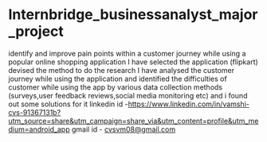 # Internbridge_businessanalyst_major_project
identify and improve pain points within a customer journey while using a popular online shopping application
I have selected the application (flipkart)
devised the method to do the research
I have analysed the customer journey while using the application and identified  the difficulties of customer while using the app by various data collection methods (surveys,user feedback reviews,social media monitoring etc)
and i found out some solutions for it 
linkedin id -https://www.linkedin.com/in/vamshi-cvs-91367131b?utm_source=share&utm_campaign=share_via&utm_content=profile&utm_medium=android_app
gmail id - cvsvm08@gmail.com

